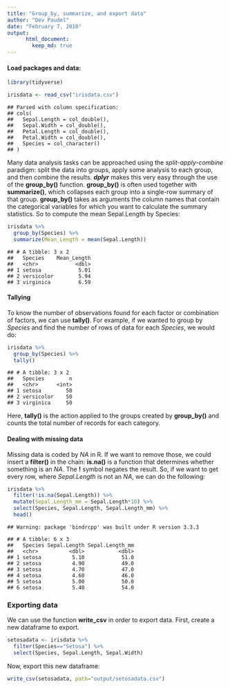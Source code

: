 ```yaml
---
title: "Group_by, summarize, and export data"
author: "Dev Paudel"
date: "February 7, 2018"
output: 
      html_document:
        keep_md: true
---
```

#### Load packages and data:


```r
library(tidyverse)
```

```r
irisdata <- read_csv("irisdata.csv")
```

```
## Parsed with column specification:
## cols(
##   Sepal.Length = col_double(),
##   Sepal.Width = col_double(),
##   Petal.Length = col_double(),
##   Petal.Width = col_double(),
##   Species = col_character()
## )
```
Many data analysis tasks can be approached using the _split-apply-combine_ paradigm: split the data into groups, apply some analysis to each group, and then combine the results. **_dplyr_** makes this very easy through the use of the **group_by()** function.
**group_by()** is often used together with **summarize()**, which collapses each group into a single-row summary of that group. **group_by()** takes as arguments the column names that contain the categorical variables for which you want to calculate the summary statistics. So to compute the mean Sepal.Length by Species:


```r
irisdata %>% 
  group_by(Species) %>% 
  summarize(Mean_Length = mean(Sepal.Length))
```

```
## # A tibble: 3 x 2
##   Species    Mean_Length
##   <chr>            <dbl>
## 1 setosa            5.01
## 2 versicolor        5.94
## 3 virginica         6.59
```


#### Tallying
To know the number of observations found for each factor or combination of factors, we can use **tally()**. For example, if we wanted to group by _Species_ and find the number of rows of data for each _Species_, we would do:

```r
irisdata %>% 
  group_by(Species) %>% 
  tally()
```

```
## # A tibble: 3 x 2
##   Species        n
##   <chr>      <int>
## 1 setosa        50
## 2 versicolor    50
## 3 virginica     50
```

Here, **tally()** is the action applied to the groups created by **group_by()** and counts the total number of records for each category.


#### Dealing with missing data
Missing data is coded by _NA_ in R. If we want to remove those, we could insert a **filter()** in the chain: **is.na()** is a function that determines whether something is an _NA_. The **!** symbol negates the result. So, if we want to get every row, where _Sepal.Length_ is not an _NA_, we can do the following:

```r
irisdata %>% 
  filter(!is.na(Sepal.Length)) %>% 
  mutate(Sepal.Length_mm = Sepal.Length*10) %>% 
  select(Species, Sepal.Length, Sepal.Length_mm) %>% 
  head()
```

```
## Warning: package 'bindrcpp' was built under R version 3.3.3
```

```
## # A tibble: 6 x 3
##   Species Sepal.Length Sepal.Length_mm
##   <chr>          <dbl>           <dbl>
## 1 setosa          5.10            51.0
## 2 setosa          4.90            49.0
## 3 setosa          4.70            47.0
## 4 setosa          4.60            46.0
## 5 setosa          5.00            50.0
## 6 setosa          5.40            54.0
```

### Exporting data

We can use the function **write_csv** in order to export data.
First, create a new dataframe to export.

```r
setosadata <- irisdata %>%
  filter(Species=="Setosa") %>%
  select(Species, Sepal.Length, Sepal.Width)
```
Now, export this new dataframe:

```r
write_csv(setosadata, path="output/setosadata.csv")
```

